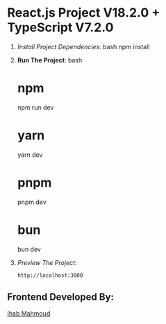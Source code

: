 # React.js Project V18.2.0 + TypeScript V7.2.0
1. *Install Project Dependencies*:
   bash
   npm install
2. **Run The Project**:
    bash
    # npm
    npm run dev

    # yarn
    yarn dev

    # pnpm
    pnpm dev

    # bun
    bun dev
3. *Preview The Project*:
    ```bash
    http://localhost:3000
## Frontend Developed By:
[Ihab Mahmoud](https://eh-ihabmahmoud.netlify.app/)